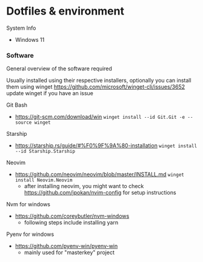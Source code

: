 # Dotfiles & environment

System Info
- Windows 11

### Software
General overview of the software required

Usually installed using their respective installers, optionally you can install them using winget https://github.com/microsoft/winget-cli/issues/3652 update winget if you have an issue

Git Bash
- https://git-scm.com/download/win
`winget install --id Git.Git -e --source winget`

Starship
- https://starship.rs/guide/#%F0%9F%9A%80-installation
`winget install --id Starship.Starship`

Neovim
- https://github.com/neovim/neovim/blob/master/INSTALL.md
`winget install Neovim.Neovim`
    - after installing neovim, you might want to check https://github.com/jpokan/nvim-config for setup instructions

Nvm for windows
- https://github.com/coreybutler/nvm-windows
    - following steps include installing yarn

Pyenv for windows
- https://github.com/pyenv-win/pyenv-win
    - mainly used for "masterkey" project

